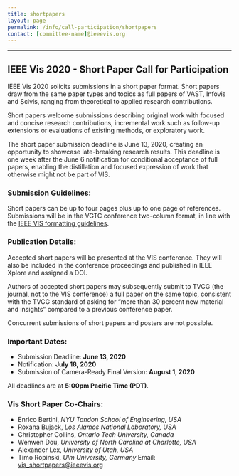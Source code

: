 ```yaml
---
title: shortpapers
layout: page
permalink: /info/call-participation/shortpapers
contact: [committee-name]@ieeevis.org
---
```


---
## IEEE Vis 2020 - Short Paper Call for Participation
<!---
layout: main-2020
permalink: ???
-->

IEEE Vis 2020 solicits submissions in a short paper format. Short papers draw from the same paper types and topics as full papers of VAST, Infovis and Scivis, ranging from theoretical to applied research contributions. 

Short papers welcome submissions describing original work with focused and concise research contributions, incremental work such as follow-up extensions or evaluations of existing methods, or exploratory work.   

The short paper submission deadline is June 13, 2020, creating an opportunity to showcase late-breaking research results. This deadline is one week after the June 6 notification for conditional acceptance of full papers, enabling the distillation and focused expression of work that otherwise might not be part of VIS.  

### Submission Guidelines:

Short papers can be up to four pages plus up to one page of references. Submissions will be in the VGTC conference two-column format, in line with the [IEEE VIS formatting guidelines](http://junctionpublishing.org/vgtc/Tasks/camera.html).


### Publication Details:
Accepted short papers will be presented at the VIS conference. They will also be included in the conference proceedings and published in IEEE Xplore and assigned a DOI.  

Authors of accepted short papers may subsequently submit to TVCG (the journal, not to the VIS conference) a full paper on the same topic, consistent with the TVCG standard of asking for “more than 30 percent new material and insights” compared to a previous conference paper.

Concurrent submissions of short papers and posters are not possible.

### Important Dates:

* Submission Deadline: **June 13, 2020**
* Notification: **July 18, 2020**
* Submission of Camera-Ready Final Version: **August 1, 2020**

All deadlines are at **5:00pm Pacific Time (PDT)**.

### Vis Short Paper Co-Chairs:

* Enrico Bertini, *NYU Tandon School of Engineering, USA*
* Roxana Bujack, *Los Alamos National Laboratory, USA*
* Christopher Collins, *Ontario Tech University, Canada*
* Wenwen Dou, *University of North Carolina at Charlotte, USA*
* Alexander Lex, *University of Utah, USA* 
* Timo Ropinski, *Ulm University, Germany*
Email: [vis_shortpapers@ieeevis.org](mailto:vis_shortpapers@ieeevis.org)

